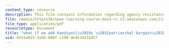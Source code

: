 ```yaml
---
content_type: resource
description: This file contains information regarding agency resistance.
file: /media/https%3A/open-learning-course-data-rc.s3.amazonaws.com/21a-231j-gender-sexuality-and-society-spring-2006/8e51a9233a4b080fc290ded534d32d57_MIT21A_213JS06_agncy_resi.pdf
file_type: application/pdf
resourcetype: Document
title: "what if we add Kandiyoti\u2019s \u201Cpatriarchal bargain\u201D into discussion"
uid: 8e51a923-3a4b-080f-c290-ded534d32d57
---
```

